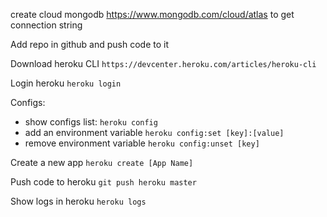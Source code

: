 create cloud mongodb https://www.mongodb.com/cloud/atlas to get connection string

Add repo in github and push code to it

Download heroku CLI `https://devcenter.heroku.com/articles/heroku-cli`

Login heroku `heroku login` 

Configs:
 - show configs list: `heroku config`
 - add an environment variable `heroku config:set [key]:[value]`
 - remove environment variable `heroku config:unset [key]`

Create a new app `heroku create [App Name]`

Push code to heroku `git push heroku master`

Show logs in heroku `heroku logs`


